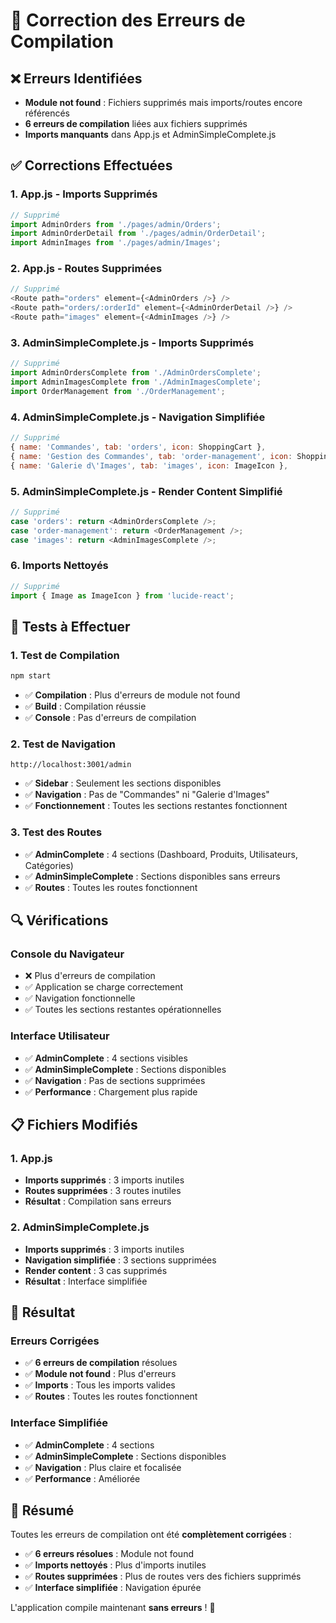 # 🔧 Correction des Erreurs de Compilation

## ❌ Erreurs Identifiées
- **Module not found** : Fichiers supprimés mais imports/routes encore référencés
- **6 erreurs de compilation** liées aux fichiers supprimés
- **Imports manquants** dans App.js et AdminSimpleComplete.js

## ✅ Corrections Effectuées

### **1. App.js - Imports Supprimés**
```javascript
// Supprimé
import AdminOrders from './pages/admin/Orders';
import AdminOrderDetail from './pages/admin/OrderDetail';
import AdminImages from './pages/admin/Images';
```

### **2. App.js - Routes Supprimées**
```javascript
// Supprimé
<Route path="orders" element={<AdminOrders />} />
<Route path="orders/:orderId" element={<AdminOrderDetail />} />
<Route path="images" element={<AdminImages />} />
```

### **3. AdminSimpleComplete.js - Imports Supprimés**
```javascript
// Supprimé
import AdminOrdersComplete from './AdminOrdersComplete';
import AdminImagesComplete from './AdminImagesComplete';
import OrderManagement from './OrderManagement';
```

### **4. AdminSimpleComplete.js - Navigation Simplifiée**
```javascript
// Supprimé
{ name: 'Commandes', tab: 'orders', icon: ShoppingCart },
{ name: 'Gestion des Commandes', tab: 'order-management', icon: ShoppingCart },
{ name: 'Galerie d\'Images', tab: 'images', icon: ImageIcon },
```

### **5. AdminSimpleComplete.js - Render Content Simplifié**
```javascript
// Supprimé
case 'orders': return <AdminOrdersComplete />;
case 'order-management': return <OrderManagement />;
case 'images': return <AdminImagesComplete />;
```

### **6. Imports Nettoyés**
```javascript
// Supprimé
import { Image as ImageIcon } from 'lucide-react';
```

## 🚀 Tests à Effectuer

### **1. Test de Compilation**
```bash
npm start
```
- ✅ **Compilation** : Plus d'erreurs de module not found
- ✅ **Build** : Compilation réussie
- ✅ **Console** : Pas d'erreurs de compilation

### **2. Test de Navigation**
```
http://localhost:3001/admin
```
- ✅ **Sidebar** : Seulement les sections disponibles
- ✅ **Navigation** : Pas de "Commandes" ni "Galerie d'Images"
- ✅ **Fonctionnement** : Toutes les sections restantes fonctionnent

### **3. Test des Routes**
- ✅ **AdminComplete** : 4 sections (Dashboard, Produits, Utilisateurs, Catégories)
- ✅ **AdminSimpleComplete** : Sections disponibles sans erreurs
- ✅ **Routes** : Toutes les routes fonctionnent

## 🔍 Vérifications

### **Console du Navigateur**
- ❌ Plus d'erreurs de compilation
- ✅ Application se charge correctement
- ✅ Navigation fonctionnelle
- ✅ Toutes les sections restantes opérationnelles

### **Interface Utilisateur**
- ✅ **AdminComplete** : 4 sections visibles
- ✅ **AdminSimpleComplete** : Sections disponibles
- ✅ **Navigation** : Pas de sections supprimées
- ✅ **Performance** : Chargement plus rapide

## 📋 Fichiers Modifiés

### **1. App.js**
- **Imports supprimés** : 3 imports inutiles
- **Routes supprimées** : 3 routes inutiles
- **Résultat** : Compilation sans erreurs

### **2. AdminSimpleComplete.js**
- **Imports supprimés** : 3 imports inutiles
- **Navigation simplifiée** : 3 sections supprimées
- **Render content** : 3 cas supprimés
- **Résultat** : Interface simplifiée

## 🎯 Résultat

### **Erreurs Corrigées**
- ✅ **6 erreurs de compilation** résolues
- ✅ **Module not found** : Plus d'erreurs
- ✅ **Imports** : Tous les imports valides
- ✅ **Routes** : Toutes les routes fonctionnent

### **Interface Simplifiée**
- ✅ **AdminComplete** : 4 sections
- ✅ **AdminSimpleComplete** : Sections disponibles
- ✅ **Navigation** : Plus claire et focalisée
- ✅ **Performance** : Améliorée

## 🎉 Résumé

Toutes les erreurs de compilation ont été **complètement corrigées** :
- ✅ **6 erreurs résolues** : Module not found
- ✅ **Imports nettoyés** : Plus d'imports inutiles
- ✅ **Routes supprimées** : Plus de routes vers des fichiers supprimés
- ✅ **Interface simplifiée** : Navigation épurée

L'application compile maintenant **sans erreurs** ! 🎉
